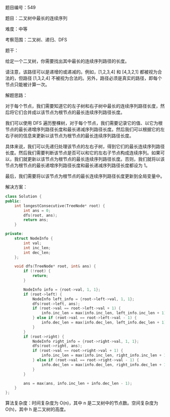 题目编号：549

题目：二叉树中最长的连续序列

难度：中等

考察范围：二叉树、递归、DFS

题干：

给定一个二叉树，你需要找出其中最长的连续序列路径的长度。

请注意，该路径可以是递增的或递减的。例如，[1,2,3,4] 和 [4,3,2,1] 都被视为合法的，但路径 [1,3,2,4] 不被视为合法的。另外，路径必须是真实的路径，即每个节点只能被计算一次。

解题思路：

对于每个节点，我们需要知道它的左子树和右子树中最长的连续序列路径长度，然后将它们合并成以该节点为根节点的最长连续序列路径长度。

我们可以使用 DFS 遍历整棵树，对于每个节点，我们需要记录它的值、以它为根节点的最长递增序列路径长度和最长递减序列路径长度。然后我们可以根据它的左右子树的信息来更新以该节点为根节点的最长连续序列路径长度。

具体来说，我们可以先递归处理该节点的左右子树，得到它们的最长连续序列路径长度。然后我们需要判断该节点是否可以和它的左右子节点构成连续序列。如果可以，我们就更新以该节点为根节点的最长连续序列路径长度。否则，我们就将以该节点为根节点的最长递增序列路径长度和最长递减序列路径长度都设为 1。

最后，我们需要将以该节点为根节点的最长连续序列路径长度更新到全局变量中。

解决方案：

```cpp
class Solution {
public:
    int longestConsecutive(TreeNode* root) {
        int ans = 0;
        dfs(root, ans);
        return ans;
    }

private:
    struct NodeInfo {
        int val;
        int inc_len;
        int dec_len;
    };

    void dfs(TreeNode* root, int& ans) {
        if (!root) {
            return;
        }

        NodeInfo info = {root->val, 1, 1};
        if (root->left) {
            NodeInfo left_info = {root->left->val, 1, 1};
            dfs(root->left, ans);
            if (root->val == root->left->val + 1) {
                info.inc_len = max(info.inc_len, left_info.inc_len + 1);
            } else if (root->val == root->left->val - 1) {
                info.dec_len = max(info.dec_len, left_info.dec_len + 1);
            }
        }
        if (root->right) {
            NodeInfo right_info = {root->right->val, 1, 1};
            dfs(root->right, ans);
            if (root->val == root->right->val + 1) {
                info.inc_len = max(info.inc_len, right_info.inc_len + 1);
            } else if (root->val == root->right->val - 1) {
                info.dec_len = max(info.dec_len, right_info.dec_len + 1);
            }
        }

        ans = max(ans, info.inc_len + info.dec_len - 1);
    }
};
```

算法复杂度：时间复杂度为 O(n)，其中 n 是二叉树中的节点数。空间复杂度为 O(h)，其中 h 是二叉树的高度。
